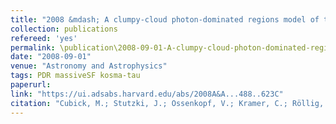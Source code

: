 ```yaml
---
title: "2008 &mdash; A clumpy-cloud photon-dominated regions model of the global far-infrared line emission of the Milky Way"
collection: publications
refereed: 'yes'
permalink: \publication\2008-09-01-A-clumpy-cloud-photon-dominated-regions-model-of-the-global-far-infrared-line
date: "2008-09-01"
venue: "Astronomy and Astrophysics"
tags: PDR massiveSF kosma-tau
paperurl:
link: "https://ui.adsabs.harvard.edu/abs/2008A&A...488..623C"
citation: "Cubick, M.; Stutzki, J.; Ossenkopf, V.; Kramer, C.; Röllig, M., Astronomy and Astrophysics, Volume 488, Issue 2, 2008, pp.623-634"
---
```

